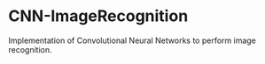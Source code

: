 # CNN-ImageRecognition
Implementation of Convolutional Neural Networks to perform image recognition.

